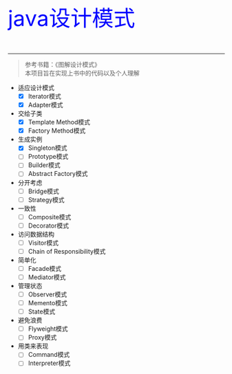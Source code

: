 <p style="font-size: 50px;color: blue;">java设计模式</p>

***

>参考书籍：《图解设计模式》  
>本项目旨在实现上书中的代码以及个人理解
* 适应设计模式
  * [X] Iterator模式
  * [X] Adapter模式
* 交给子类
  * [X] Template Method模式
  * [X] Factory Method模式
* 生成实例
  * [X] Singleton模式
  * [ ] Prototype模式
  * [ ] Builder模式
  * [ ] Abstract Factory模式
* 分开考虑
  * [ ] Bridge模式
  * [ ] Strategy模式
* 一致性
  * [ ] Composite模式
  * [ ] Decorator模式
* 访问数据结构
  * [ ] Visitor模式
  * [ ] Chain of Responsibility模式
* 简单化
  * [ ] Facade模式
  * [ ] Mediator模式
* 管理状态
  * [ ] Observer模式
  * [ ] Memento模式
  * [ ] State模式
* 避免浪费
  * [ ] Flyweight模式
  * [ ] Proxy模式
* 用类来表现
  * [ ] Command模式
  * [ ] Interpreter模式
